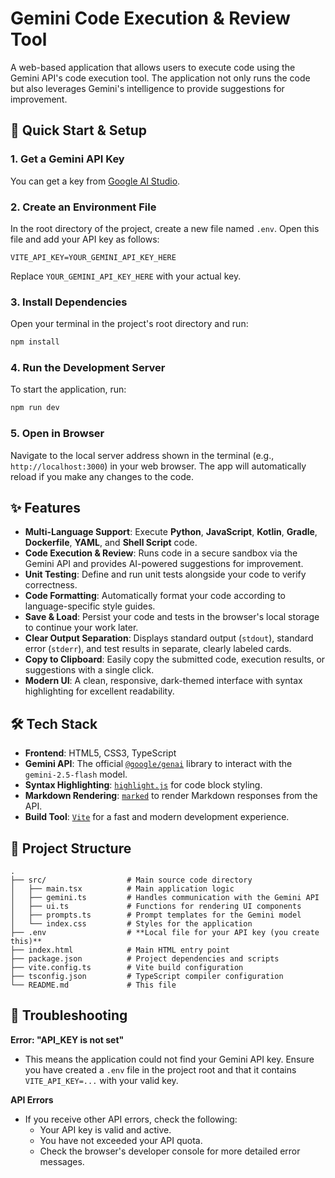 # Gemini Code Execution & Review Tool

A web-based application that allows users to execute code using the Gemini API's code execution tool. The application not only runs the code but also leverages Gemini's intelligence to provide suggestions for improvement.

## 🚀 Quick Start & Setup

### 1. Get a Gemini API Key
You can get a key from [Google AI Studio](https://aistudio.google.com/).

### 2. Create an Environment File
In the root directory of the project, create a new file named `.env`. Open this file and add your API key as follows:

```
VITE_API_KEY=YOUR_GEMINI_API_KEY_HERE
```
Replace `YOUR_GEMINI_API_KEY_HERE` with your actual key.

### 3. Install Dependencies
Open your terminal in the project's root directory and run:
```bash
npm install
```

### 4. Run the Development Server
To start the application, run:
```bash
npm run dev
```

### 5. Open in Browser
Navigate to the local server address shown in the terminal (e.g., `http://localhost:3000`) in your web browser. The app will automatically reload if you make any changes to the code.

## ✨ Features

*   **Multi-Language Support**: Execute **Python**, **JavaScript**, **Kotlin**, **Gradle**, **Dockerfile**, **YAML**, and **Shell Script** code.
*   **Code Execution & Review**: Runs code in a secure sandbox via the Gemini API and provides AI-powered suggestions for improvement.
*   **Unit Testing**: Define and run unit tests alongside your code to verify correctness.
*   **Code Formatting**: Automatically format your code according to language-specific style guides.
*   **Save & Load**: Persist your code and tests in the browser's local storage to continue your work later.
*   **Clear Output Separation**: Displays standard output (`stdout`), standard error (`stderr`), and test results in separate, clearly labeled cards.
*   **Copy to Clipboard**: Easily copy the submitted code, execution results, or suggestions with a single click.
*   **Modern UI**: A clean, responsive, dark-themed interface with syntax highlighting for excellent readability.

## 🛠️ Tech Stack

*   **Frontend**: HTML5, CSS3, TypeScript
*   **Gemini API**: The official [`@google/genai`](https://www.npmjs.com/package/@google/genai) library to interact with the `gemini-2.5-flash` model.
*   **Syntax Highlighting**: [`highlight.js`](https://highlightjs.org/) for code block styling.
*   **Markdown Rendering**: [`marked`](https://marked.js.org/) to render Markdown responses from the API.
*   **Build Tool**: [`Vite`](https://vitejs.dev/) for a fast and modern development experience.

## 📁 Project Structure

```
.
├── src/                  # Main source code directory
│   ├── main.tsx          # Main application logic
│   ├── gemini.ts         # Handles communication with the Gemini API
│   ├── ui.ts             # Functions for rendering UI components
│   ├── prompts.ts        # Prompt templates for the Gemini model
│   └── index.css         # Styles for the application
├── .env                  # **Local file for your API key (you create this)**
├── index.html            # Main HTML entry point
├── package.json          # Project dependencies and scripts
├── vite.config.ts        # Vite build configuration
├── tsconfig.json         # TypeScript compiler configuration
└── README.md             # This file
```

## 🐛 Troubleshooting

**Error: "API_KEY is not set"**
*   This means the application could not find your Gemini API key. Ensure you have created a `.env` file in the project root and that it contains `VITE_API_KEY=...` with your valid key.

**API Errors**
*   If you receive other API errors, check the following:
    *   Your API key is valid and active.
    *   You have not exceeded your API quota.
    *   Check the browser's developer console for more detailed error messages.
